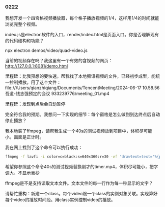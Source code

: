 ### 0222

我想开发一个四宫格视频播放器，每个格子播放视频的1/4，这样用1/4的时间就能浏览完整个视频。

index.js是electron软件的入口，render/index.html是页面入口。你是否理解现有的代码结构和功能？

npx electron demos/video/quad-video.js

当前的视频存在吗？我这里有一个有效的含视频的网页：http://127.0.0.1:8081/demo.html

里程碑：比我预想的要快速。帮我找了本地腾讯视频的文件，已经初步成型，能统一控制播放。用了这个文件：file:///Users/qianzhiqiang/Documents/TencentMeeting/2024-06-17 10.58.56 吾道-钱志强预定的会议 933239776/meeting_01.mp4

里程碑：发现到点后会自动暂停

完全符合我的预期。我想问一下实现的细节：每个窗格是怎么做到到达终点后自动停止播放？

我本地装了ffmpeg，请帮我生成一个40s的测试视频放到项目中，体积尽可能小。画面是正计时。

我在网上找到了这个命令可以执行成功：

```bash
ffmpeg -f lavfi -i color=c=black:s=640x360:r=30 -vf "drawtext=text='%{pts\:hms}':fontcolor=white:fontsize=36:x=(w-text_w)/2:y=(h-text_h)/2" -t 10 output.mp4
```

希望你参照这个命令40s的测试视频替换刚才的timer.mp4，体积尽可能小，把字调大，不显示毫秒

ffmpeg是不是支持读取文本文件。文本文件的每一行作为每一秒显示的文字？

请帮忙重构：新建一个class。每个video跟一个class的实例对象关联。实现算好每个video的播放时间段。用class实例控制video的播放。
